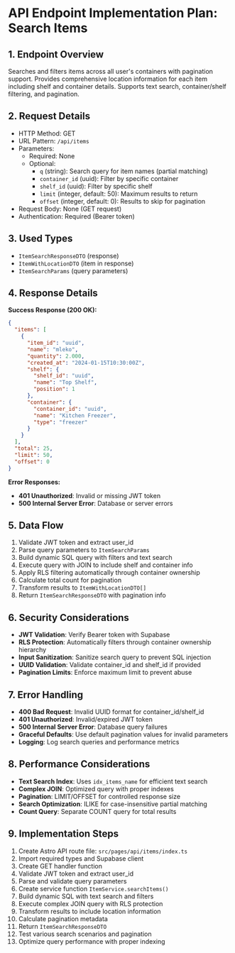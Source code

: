 # API Endpoint Implementation Plan: Search Items

## 1. Endpoint Overview
Searches and filters items across all user's containers with pagination support. Provides comprehensive location information for each item including shelf and container details. Supports text search, container/shelf filtering, and pagination.

## 2. Request Details
- HTTP Method: GET
- URL Pattern: `/api/items`
- Parameters:
  - Required: None
  - Optional: 
    - `q` (string): Search query for item names (partial matching)
    - `container_id` (uuid): Filter by specific container
    - `shelf_id` (uuid): Filter by specific shelf
    - `limit` (integer, default: 50): Maximum results to return
    - `offset` (integer, default: 0): Results to skip for pagination
- Request Body: None (GET request)
- Authentication: Required (Bearer token)

## 3. Used Types
- `ItemSearchResponseDTO` (response)
- `ItemWithLocationDTO` (item in response)
- `ItemSearchParams` (query parameters)

## 4. Response Details
**Success Response (200 OK):**
```json
{
  "items": [
    {
      "item_id": "uuid",
      "name": "mleko",
      "quantity": 2.000,
      "created_at": "2024-01-15T10:30:00Z",
      "shelf": {
        "shelf_id": "uuid",
        "name": "Top Shelf",
        "position": 1
      },
      "container": {
        "container_id": "uuid",
        "name": "Kitchen Freezer",
        "type": "freezer"
      }
    }
  ],
  "total": 25,
  "limit": 50,
  "offset": 0
}
```

**Error Responses:**
- **401 Unauthorized**: Invalid or missing JWT token
- **500 Internal Server Error**: Database or server errors

## 5. Data Flow
1. Validate JWT token and extract user_id
2. Parse query parameters to `ItemSearchParams`
3. Build dynamic SQL query with filters and text search
4. Execute query with JOIN to include shelf and container info
5. Apply RLS filtering automatically through container ownership
6. Calculate total count for pagination
7. Transform results to `ItemWithLocationDTO[]`
8. Return `ItemSearchResponseDTO` with pagination info

## 6. Security Considerations
- **JWT Validation**: Verify Bearer token with Supabase
- **RLS Protection**: Automatically filters through container ownership hierarchy
- **Input Sanitization**: Sanitize search query to prevent SQL injection
- **UUID Validation**: Validate container_id and shelf_id if provided
- **Pagination Limits**: Enforce maximum limit to prevent abuse

## 7. Error Handling
- **400 Bad Request**: Invalid UUID format for container_id/shelf_id
- **401 Unauthorized**: Invalid/expired JWT token
- **500 Internal Server Error**: Database query failures
- **Graceful Defaults**: Use default pagination values for invalid parameters
- **Logging**: Log search queries and performance metrics

## 8. Performance Considerations
- **Text Search Index**: Uses `idx_items_name` for efficient text search
- **Complex JOIN**: Optimized query with proper indexes
- **Pagination**: LIMIT/OFFSET for controlled response size
- **Search Optimization**: ILIKE for case-insensitive partial matching
- **Count Query**: Separate COUNT query for total results

## 9. Implementation Steps
1. Create Astro API route file: `src/pages/api/items/index.ts`
2. Import required types and Supabase client
3. Create GET handler function
4. Validate JWT token and extract user_id
5. Parse and validate query parameters
6. Create service function `ItemService.searchItems()`
7. Build dynamic SQL with text search and filters
8. Execute complex JOIN query with RLS protection
9. Transform results to include location information
10. Calculate pagination metadata
11. Return `ItemSearchResponseDTO`
12. Test various search scenarios and pagination
13. Optimize query performance with proper indexing 